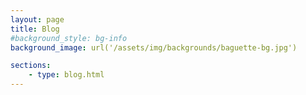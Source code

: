 ```yaml
---
layout: page
title: Blog
#background_style: bg-info
background_image: url('/assets/img/backgrounds/baguette-bg.jpg')

sections:
    - type: blog.html
---
```

